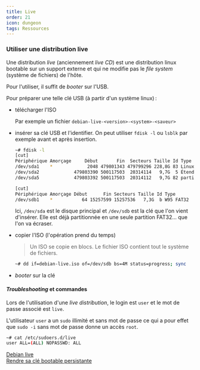 ```yaml
---
title: Live
order: 21
icon: dungeon
tags: Ressources
---
```


### Utiliser une distribution live

Une distribution _live_ (anciennement _live CD_) est une distribution linux bootable sur un support externe et qui ne modifie pas le _file system_ (système de fichiers) de l'hôte. 

Pour l'utiliser, il suffit de _booter_ sur l'USB. 

Pour préparer une telle clé USB (à partir d'un système linux) :

- télécharger l'ISO 

    Par exemple un fichier `debian-live-<version>-<system>-<saveur>`

- insérer sa clé USB et l'identifier. On peut utiliser `fdisk -l` ou `lsblk` par exemple avant et après insertion. 

    ```bash 
    ~# fdisk -l 
    [cut]
    Périphérique Amorçage     Début       Fin  Secteurs Taille Id Type
    /dev/sda1    *             2048 479801343 479799296 228,8G 83 Linux
    /dev/sda2             479803390 500117503  20314114   9,7G  5 Étendue
    /dev/sda5             479803392 500117503  20314112   9,7G 82 partition…

    [cut]
    Périphérique Amorçage Début      Fin Secteurs Taille Id Type
    /dev/sdb1    *           64 15257599 15257536   7,3G  b W95 FAT32
    ```

    Ici, `/dev/sda` est le disque principal et `/dev/sdb` est la clé que l'on vient d'insérer. Elle est déjà partitionnée en une seule partition FAT32… que l'on va écraser. 

-  copier l'ISO (l'opération prend du temps)

    > Un ISO se copie en blocs. Le fichier ISO contient tout le système de fichiers.

    ```bash 
    ~# dd if=debian-live.iso of=/dev/sdb bs=4M status=progress; sync
    ```

- _booter_ sur la clé


#### *Troubleshooting* et commandes

Lors de l'utilisation d'une _live distribution_, le login est `user` et le mot de passe associé est `live`. 

L'utilisateur `user` a un `sudo` illimité et sans mot de passe ce qui a pour effet que `sudo -i` sans mot de passe donne un accès `root`. 

```bash
~# cat /etc/sudoers.d/live
user ALL=(ALL) NOPASSWD: ALL
```



[Debian live](https://www.debian.org/CD/live/)  
[Rendre sa clé bootable persistante](https://debian-facile.org/doc:install:deblive-usb-persistant)
